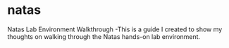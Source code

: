 # natas
Natas Lab Environment Walkthrough
  -This is a guide I created to show my thoughts on walking through the Natas hands-on lab environment. 
